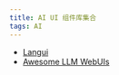 ```yaml
---
title: AI UI 组件库集合
tags: AI
---
```


* [Langui](../l/langui.md)
* [Awesome LLM WebUIs](./awesome-llm-web-ui.md)